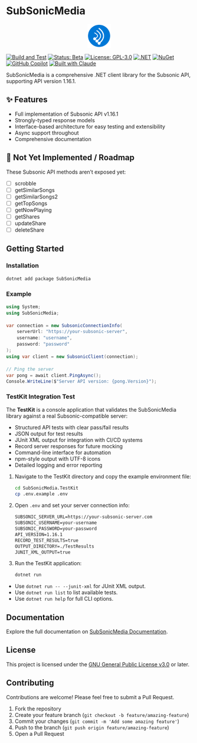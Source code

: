 # SubSonicMedia

<p align="center">
  <img src="assets/icon.svg" alt="SubSonicMedia Logo" width="64"/>
</p>

[![Build and Test](https://github.com/metaneutrons/SubSonicMedia/actions/workflows/build.yml/badge.svg)](https://github.com/metaneutrons/SubSonicMedia/actions/workflows/build.yml)
[![Status: Beta](https://img.shields.io/badge/Status-Beta-yellow)](https://github.com/metaneutrons/SubSonicMedia/releases)
[![License: GPL-3.0](https://img.shields.io/badge/License-GPL--3.0-blue.svg)](https://www.gnu.org/licenses/gpl-3.0)
[![.NET](https://img.shields.io/badge/.NET-8.0-512BD4)](https://dotnet.microsoft.com/download)
[![NuGet](https://img.shields.io/nuget/v/SubSonicMedia.svg)](https://www.nuget.org/packages/SubSonicMedia/)
[![GitHub Copilot](https://img.shields.io/badge/GitHub-Copilot-blue?logo=github)](https://github.com/features/copilot)
[![Built with Claude](https://img.shields.io/badge/Built_with-Claude-8A2BE2)](https://claude.ai)

SubSonicMedia is a comprehensive .NET client library for the Subsonic API, supporting API version 1.16.1.

## ✨ Features

- Full implementation of Subsonic API v1.16.1
- Strongly-typed response models
- Interface-based architecture for easy testing and extensibility
- Async support throughout
- Comprehensive documentation

## 🎯 Not Yet Implemented / Roadmap

These Subsonic API methods aren’t exposed yet:

- [ ] scrobble
- [ ] getSimilarSongs
- [ ] getSimilarSongs2
- [ ] getTopSongs
- [ ] getNowPlaying
- [ ] getShares
- [ ] updateShare
- [ ] deleteShare

## Getting Started

### Installation

```bash
dotnet add package SubSonicMedia
```

### Example

```csharp
using System;
using SubSonicMedia;

var connection = new SubsonicConnectionInfo(
    serverUrl: "https://your-subsonic-server",
    username: "username",
    password: "password"
);
using var client = new SubsonicClient(connection);

// Ping the server
var pong = await client.PingAsync();
Console.WriteLine($"Server API version: {pong.Version}");
```

### TestKit Integration Test

The **TestKit** is a console application that validates the SubSonicMedia library against a real Subsonic-compatible server:

- Structured API tests with clear pass/fail results
- JSON output for test results
- JUnit XML output for integration with CI/CD systems
- Record server responses for future mocking
- Command-line interface for automation
- npm-style output with UTF-8 icons
- Detailed logging and error reporting

1. Navigate to the TestKit directory and copy the example environment file:

    ```bash
    cd SubSonicMedia.TestKit
    cp .env.example .env
    ```

2. Open `.env` and set your server connection info:

    ```env
    SUBSONIC_SERVER_URL=https://your-subsonic-server.com
    SUBSONIC_USERNAME=your-username
    SUBSONIC_PASSWORD=your-password
    API_VERSION=1.16.1
    RECORD_TEST_RESULTS=true
    OUTPUT_DIRECTORY=./TestResults
    JUNIT_XML_OUTPUT=true
    ```

3. Run the TestKit application:

    ```bash
    dotnet run
    ```

- Use `dotnet run -- --junit-xml` for JUnit XML output.
- Use `dotnet run list` to list available tests.
- Use `dotnet run help` for full CLI options.

## Documentation

Explore the full documentation on [SubSonicMedia Documentation](https://metaneutrons.github.io/SubSonicMedia/).

## License

This project is licensed under the [GNU General Public License v3.0](LICENSE) or later.

## Contributing

Contributions are welcome! Please feel free to submit a Pull Request.

1. Fork the repository
2. Create your feature branch (`git checkout -b feature/amazing-feature`)
3. Commit your changes (`git commit -m 'Add some amazing feature'`)
4. Push to the branch (`git push origin feature/amazing-feature`)
5. Open a Pull Request
